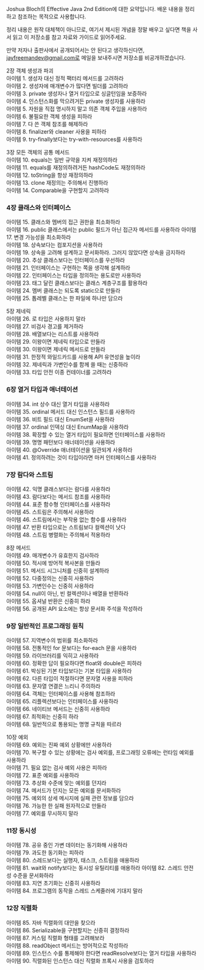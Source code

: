 Joshua Bloch의 Effective Java 2nd Edition에 대한 요약입니다. 배운 내용을 정리하고 참조하는 목적으로 사용합니다. 

정리 내용은 원작 대체책이 아니므로, 여기서 제시된 개념을 정말 배우고 싶다면 책을 사서 읽고 이 저장소를 참고 자료와 가이드로 읽어주세요.

만약 저자나 출판사에서 공개되어서는 안 된다고 생각하신다면, jayfreemandev@gmail.com로 메일을 보내주시면 저장소를 비공개하겠습니다.


2장 객체 생성과 파괴  
아이템 1. 생성자 대신 정적 팩터리 메서드를 고려하라  
아이템 2. 생성자에 매개변수가 많다면 빌더를 고려하라  
아이템 3. private 생성자나 열거 타입으로 싱글턴임을 보증하라  
아이템 4. 인스턴스화를 막으려거든 private 생성자를 사용하라  
아이템 5. 자원을 직접 명시하지 말고 의존 객체 주입을 사용하라  
아이템 6. 불필요한 객체 생성을 피하라  
아이템 7. 다 쓴 객체 참조를 해제하라  
아이템 8. finalizer와 cleaner 사용을 피하라    
아이템 9. try-finally보다는 try-with-resources를 사용하라  

3장 모든 객체의 공통 메서드  
아이템 10. equals는 일반 규약을 지켜 재정의하라  
아이템 11. equals를 재정의하려거든 hashCode도 재정의하라  
아이템 12. toString을 항상 재정의하라  
아이템 13. clone 재정의는 주의해서 진행하라  
아이템 14. Comparable을 구현할지 고려하라  

### 4장 클래스와 인터페이스  
아이템 15. 클래스와 멤버의 접근 권한을 최소화하라  
아이템 16. public 클래스에서는 public 필드가 아닌 접근자 메서드를 사용하라 
아이템 17. 변경 가능성을 최소화하라  
아이템 18. 상속보다는 컴포지션을 사용하라  
아이템 19. 상속을 고려해 설계하고 문서화하라. 그러지 않았다면 상속을 금지하라  
아이템 20. 추상 클래스보다는 인터페이스를 우선하라  
아이템 21. 인터페이스는 구현하는 쪽을 생각해 설계하라  
아이템 22. 인터페이스는 타입을 정의하는 용도로만 사용하라  
아이템 23. 태그 달린 클래스보다는 클래스 계층구조를 활용하라  
아이템 24. 멤버 클래스는 되도록 static으로 만들라  
아이템 25. 톱레벨 클래스는 한 파일에 하나만 담으라  

5장 제네릭  
아이템 26. 로 타입은 사용하지 말라  
아이템 27. 비검사 경고를 제거하라  
아이템 28. 배열보다는 리스트를 사용하라  
아이템 29. 이왕이면 제네릭 타입으로 만들라  
아이템 30. 이왕이면 제네릭 메서드로 만들라  
아이템 31. 한정적 와일드카드를 사용해 API 유연성을 높이라  
아이템 32. 제네릭과 가변인수를 함께 쓸 때는 신중하라  
아이템 33. 타입 안전 이종 컨테이너를 고려하라  

### 6장 열거 타입과 애너테이션    
아이템 34. int 상수 대신 열거 타입을 사용하라  
아이템 35. ordinal 메서드 대신 인스턴스 필드를 사용하라  
아이템 36. 비트 필드 대신 EnumSet을 사용하라   
아이템 37. ordinal 인덱싱 대신 EnumMap을 사용하라        
아이템 38. 확장할 수 있는 열거 타입이 필요하면 인터페이스를 사용하라             
아이템 39. 명명 패턴보다 애너테이션을 사용하라           
아이템 40. @Override 애너테이션을 일관되게 사용하라            
아이템 41. 정의하려는 것이 타입이라면 마커 인터페이스를 사용하라                     
             
### 7장 람다와 스트림                 
아이템 42. 익명 클래스보다는 람다를 사용하라           
아이템 43. 람다보다는 메서드 참조를 사용하라         
아이템 44. 표준 함수형 인터페이스를 사용하라         
아이템 45. 스트림은 주의해서 사용하라            
아이템 46. 스트림에서는 부작용 없는 함수를 사용하라          
아이템 47. 반환 타입으로는 스트림보다 컬렉션이 낫다            
아이템 48. 스트림 병렬화는 주의해서 적용하라       
           
8장 메서드              
아이템 49. 매개변수가 유효한지 검사하라           
아이템 50. 적시에 방어적 복사본을 만들라                     
아이템 51. 메서드 시그니처를 신중히 설계하라            
아이템 52. 다중정의는 신중히 사용하라            
아이템 53. 가변인수는 신중히 사용하라               
아이템 54. null이 아닌, 빈 컬렉션이나 배열을 반환하라          
아이템 55. 옵셔널 반환은 신중히 하라         
아이템 56. 공개된 API 요소에는 항상 문서화 주석을 작성하라            
                                   
### 9장 일반적인 프로그래밍 원칙               
아이템 57. 지역변수의 범위를 최소화하라                  
아이템 58. 전통적인 for 문보다는 for-each 문을 사용하라  
아이템 59. 라이브러리를 익히고 사용하라                           
아이템 60. 정확한 답이 필요하다면 float와 double은 피하라                      
아이템 61. 박싱된 기본 타입보다는 기본 타입을 사용하라             
아이템 62. 다른 타입이 적절하다면 문자열 사용을 피하라         
아이템 63. 문자열 연결은 느리니 주의하라         
아이템 64. 객체는 인터페이스를 사용해 참조하라  
아이템 65. 리플렉션보다는 인터페이스를 사용하라  
아이템 66. 네이티브 메서드는 신중히 사용하라  
아이템 67. 최적화는 신중히 하라   
아이템 68. 일반적으로 통용되는 명명 규칙을 따르라  
  
10장 예외  
아이템 69. 예외는 진짜 예외 상황에만 사용하라  
아이템 70. 복구할 수 있는 상황에는 검사 예외를, 프로그래밍 오류에는 런타임 예외를 사용하라  
아이템 71. 필요 없는 검사 예외 사용은 피하라  
아이템 72. 표준 예외를 사용하라  
아이템 73. 추상화 수준에 맞는 예외를 던지라  
아이템 74. 메서드가 던지는 모든 예외를 문서화하라  
아이템 75. 예외의 상세 메시지에 실패 관련 정보를 담으라  
아이템 76. 가능한 한 실패 원자적으로 만들라  
아이템 77. 예외를 무시하지 말라  
  
### 11장 동시성  
아이템 78. 공유 중인 가변 데이터는 동기화해 사용하라                          
아이템 79. 과도한 동기화는 피하라           
아이템 80. 스레드보다는 실행자, 태스크, 스트림을 애용하라                                
아이템 81. wait와 notify보다는 동시성 유틸리티를 애용하라
아이템 82. 스레드 안전성 수준을 문서화하라                   
아이템 83. 지연 초기화는 신중히 사용하라                       
아이템 84. 프로그램의 동작을 스레드 스케줄러에 기대지 말라                  

### 12장 직렬화        
아이템 85. 자바 직렬화의 대안을 찾으라            
아이템 86. Serializable을 구현할지는 신중히 결정하라          
아이템 87. 커스텀 직렬화 형태를 고려해보라          
아이템 88. readObject 메서드는 방어적으로 작성하라                 
아이템 89. 인스턴스 수를 통제해야 한다면 readResolve보다는 열거 타입을 사용하라              
아이템 90. 직렬화된 인스턴스 대신 직렬화 프록시 사용을 검토하라           
